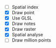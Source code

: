 - [ ] Spatial index
- [x] Draw point
- [x] Use GLSL
- [x] Draw notes
- [x] Draw raster
- [x] Spatial analyse
- [ ] Draw million points
